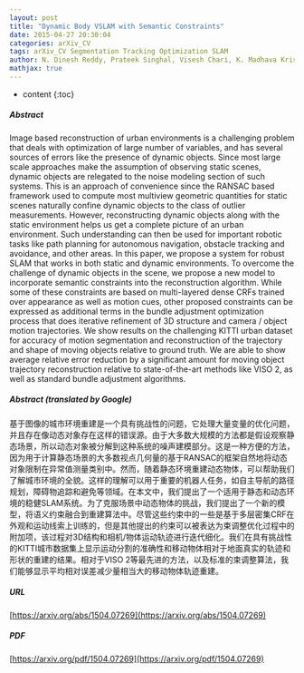 ```yaml
---
layout: post
title: "Dynamic Body VSLAM with Semantic Constraints"
date: 2015-04-27 20:30:04
categories: arXiv_CV
tags: arXiv_CV Segmentation Tracking Optimization SLAM
author: N. Dinesh Reddy, Prateek Singhal, Visesh Chari, K. Madhava Krishna
mathjax: true
---
```


* content
{:toc}

##### Abstract
Image based reconstruction of urban environments is a challenging problem that deals with optimization of large number of variables, and has several sources of errors like the presence of dynamic objects. Since most large scale approaches make the assumption of observing static scenes, dynamic objects are relegated to the noise modeling section of such systems. This is an approach of convenience since the RANSAC based framework used to compute most multiview geometric quantities for static scenes naturally confine dynamic objects to the class of outlier measurements. However, reconstructing dynamic objects along with the static environment helps us get a complete picture of an urban environment. Such understanding can then be used for important robotic tasks like path planning for autonomous navigation, obstacle tracking and avoidance, and other areas. In this paper, we propose a system for robust SLAM that works in both static and dynamic environments. To overcome the challenge of dynamic objects in the scene, we propose a new model to incorporate semantic constraints into the reconstruction algorithm. While some of these constraints are based on multi-layered dense CRFs trained over appearance as well as motion cues, other proposed constraints can be expressed as additional terms in the bundle adjustment optimization process that does iterative refinement of 3D structure and camera / object motion trajectories. We show results on the challenging KITTI urban dataset for accuracy of motion segmentation and reconstruction of the trajectory and shape of moving objects relative to ground truth. We are able to show average relative error reduction by a significant amount for moving object trajectory reconstruction relative to state-of-the-art methods like VISO 2, as well as standard bundle adjustment algorithms.

##### Abstract (translated by Google)
基于图像的城市环境重建是一个具有挑战性的问题，它处理大量变量的优化问题，并且存在像动态对象存在这样的错误源。由于大多数大规模的方法都是假设观察静态场景，所以动态对象被分解到这种系统的噪声建模部分。这是一种方便的方法，因为用于计算静态场景的大多数视点几何量的基于RANSAC的框架自然地将动态对象限制在异常值测量类别中。然而，随着静态环境重建动态物体，可以帮助我们了解城市环境的全貌。这样的理解可以用于重要的机器人任务，如自主导航的路径规划，障碍物追踪和避免等领域。在本文中，我们提出了一个适用于静态和动态环境的稳健SLAM系统。为了克服场景中动态物体的挑战，我们提出了一个新的模型，将语义约束融合到重建算法中。尽管这些约束中的一些是基于多层密集CRF在外观和运动线索上训练的，但是其他提出的约束可以被表达为束调整优化过程中的附加项，该过程对3D结构和相机/物体运动轨迹进行迭代细化。我们在具有挑战性的KITTI城市数据集上显示运动分割的准确性和移动物体相对于地面真实的轨迹和形状的重建的结果。相对于VISO 2等最先进的方法，以及标准的束调整算法，我们能够显示平均相对误差减少量相当大的移动物体轨迹重建。

##### URL
[https://arxiv.org/abs/1504.07269](https://arxiv.org/abs/1504.07269)

##### PDF
[https://arxiv.org/pdf/1504.07269](https://arxiv.org/pdf/1504.07269)

